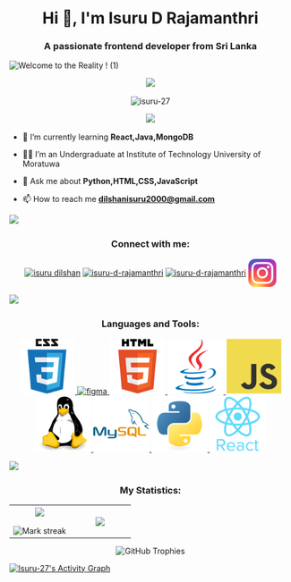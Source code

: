 <h1 align="center">Hi 👋, I'm Isuru D Rajamanthri</h1>
<h3 align="center">A passionate frontend developer from Sri Lanka</h3>

![Welcome to the Reality ! (1)](https://github.com/Isuru-27/Isuru-27/assets/139687227/78c427d5-bf54-48cf-b5e0-c56636066ce5)


<p align="center">
  <a href="https://github.com/DenverCoder1/readme-typing-svg"><img src="https://readme-typing-svg.herokuapp.com?font=Time+New+Roman&color=%23C8BE25&size=25&center=true&vCenter=true&width=600&height=100&lines=Welcome+to+my+Github+profile...;Frontend+Delveloper;Creative+Thinking;Always+learning+new+things"></a>
</p>

<p align="center"> <img src="https://komarev.com/ghpvc/?username=isuru-27&label=Profile%20views&color=0e75b6&style=flat" alt="isuru-27" /> </p>

<p align="center" ><img  src = "https://github.com/7oSkaaa/7oSkaaa/blob/main/Images/about_me.gif?raw=true" width = 100px></p>

- 🌱 I’m currently learning **React,Java,MongoDB**

- 🧑‍🎓 I’m an Undergraduate at Institute of Technology University of Moratuwa

- 💬 Ask me about **Python,HTML,CSS,JavaScript**

- 📫 How to reach me **dilshanisuru2000@gmail.com**

<a href="https://www.youtube.com/watch?v=dQw4w9WgXcQ"><img src="https://user-images.githubusercontent.com/73097560/115834477-dbab4500-a447-11eb-908a-139a6edaec5c.gif"></a>

<h3 align="center">Connect with me:</h3>
<p align="center">
<a href="https://codepen.io/isuru dilshan" target="blank"><img align="center" src="https://raw.githubusercontent.com/rahuldkjain/github-profile-readme-generator/master/src/images/icons/Social/codepen.svg" alt="isuru dilshan"  height="50" width="50" /></a>
<a href="https://linkedin.com/in/isuru-d-rajamanthri" target="blank"><img align="center" src="https://raw.githubusercontent.com/rahuldkjain/github-profile-readme-generator/master/src/images/icons/Social/linked-in-alt.svg" alt="isuru-d-rajamanthri"  height="50" width="50" /></a>
<a href="https://www.facebook.com/isuru.dilshan.98031?mibextid=JRoKGi" target="blank"><img align="center" src="https://raw.githubusercontent.com/rahuldkjain/github-profile-readme-generator/master/src/images/icons/Social/facebook.svg" alt="isuru-d-rajamanthri"  height="50" width="50" /></a>
<a href="https://instagram.com/isuru_d_rajamanthri" target="blank"><img align="center" src="https://github.com/tandpfun/skill-icons/blob/main/icons/Instagram.svg" alt="isuru_d_rajamanthri" height="50" width="50" /></a>
</p>

<a href="https://www.youtube.com/watch?v=dQw4w9WgXcQ"><img src="https://user-images.githubusercontent.com/73097560/115834477-dbab4500-a447-11eb-908a-139a6edaec5c.gif"></a>

<h3 align="center">Languages and Tools:</h3>
<p align="center"> <a href="https://www.w3schools.com/css/" target="_blank" rel="noreferrer"> <img src="https://raw.githubusercontent.com/devicons/devicon/master/icons/css3/css3-original-wordmark.svg" alt="css3"  height="100" width="100"/> </a> <a href="https://www.figma.com/" target="_blank" rel="noreferrer"> <img src="https://www.vectorlogo.zone/logos/figma/figma-icon.svg" alt="figma"  height="100" width="100"/> </a> <a href="https://www.w3.org/html/" target="_blank" rel="noreferrer"> <img src="https://raw.githubusercontent.com/devicons/devicon/master/icons/html5/html5-original-wordmark.svg" alt="html5"  height="100" width="100"/> </a> <a href="https://www.java.com" target="_blank" rel="noreferrer"> <img src="https://raw.githubusercontent.com/devicons/devicon/master/icons/java/java-original.svg" alt="java" height="100" width="100"/> </a> <a href="https://developer.mozilla.org/en-US/docs/Web/JavaScript" target="_blank" rel="noreferrer"> <img src="https://raw.githubusercontent.com/devicons/devicon/master/icons/javascript/javascript-original.svg" alt="javascript"  height="100" width="100"/> </a> <a href="https://www.linux.org/" target="_blank" rel="noreferrer"> <img src="https://raw.githubusercontent.com/devicons/devicon/master/icons/linux/linux-original.svg" alt="linux"  height="100" width="100"/> </a> <a href="https://www.mysql.com/" target="_blank" rel="noreferrer"> <img src="https://raw.githubusercontent.com/devicons/devicon/master/icons/mysql/mysql-original-wordmark.svg" alt="mysql"  height="100" width="100"/> </a> <a href="https://www.python.org" target="_blank" rel="noreferrer"> <img src="https://raw.githubusercontent.com/devicons/devicon/master/icons/python/python-original.svg" alt="python" height="100" width="100"/> <img src="https://raw.githubusercontent.com/devicons/devicon/master/icons/react/react-original-wordmark.svg" alt="react" width="100" height="100"/> </a> </p>

<a href="https://www.youtube.com/watch?v=dQw4w9WgXcQ"><img src="https://user-images.githubusercontent.com/73097560/115834477-dbab4500-a447-11eb-908a-139a6edaec5c.gif"></a>

<h3 align="center">My Statistics:</h3>
<p align="center">
<table align="center">
<tr border="none">
<td width="50%" align="center">
  
  <img  align="center"  src="https://github-readme-stats.vercel.app/api?username=Isuru-27&theme=dark&show_icons=true&count_private=true" />
  <br></br>
  <img  title="🔥 Get streak stats for your profile at git.io/streak-stats" alt="Mark streak" src="https://github-readme-streak-stats.herokuapp.com/?user=Scar1109&theme=dark&hide_border=false" /> 
</td>
<td width="50%" align="center">

  <img  align="center"  src="https://github-readme-stats.anuraghazra1.vercel.app/api/top-langs/?username=Isuru-27&theme=dark&hide_border=false&no-bg=true&no-frame=true&langs_count=10"/>
  
  </td>
</tr>
</table>

<p align="center">
    <img src="https://github-profile-trophy.vercel.app/?username=isuru-27&theme=darkhub&column=7&bgColor=000000&noFrame=true&row=1&margin-w=15" alt="GitHub Trophies" />
  </p>

<a href="https://github.com/ashutosh00710/github-readme-activity-graph"><img alt="Isuru-27's Activity Graph" src="https://github-readme-activity-graph.vercel.app/graph/?username=Isuru-27&bg_color=1F222E&color=F8D866&line=F85D7F&point=FFFFFF&hide_border=true" /></a>

